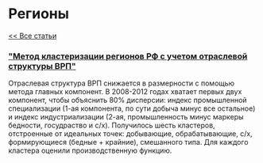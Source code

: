 # Регионы

[\<\< Все статьи](../README.md)

### ["Метод кластеризации регионов РФ с учетом отраслевой структуры ВРП"](http://pe.cemi.rssi.ru/pe_2016_41_024-046.pdf)

Отраслевая структура ВРП снижается в размерности с помощью метода главных компонент. В 2008-2012 годах хватает первых двух компонент, чтобы объяснить 80% дисперсии: индекс промышленной специализации (1-ая компонента, по сути добыча минус все остальное) и индекс индустриализации (2-ая, промышленность минус маркеры бедности, госудраство и с/х). Получилось шесть кластеров, отстроенные от идеальных точек: добывающие, обрабатывающие, с/х, формирующиеся (бедные + крайние), смешанного типа. Для каждого кластера оценили производственную функцию.
